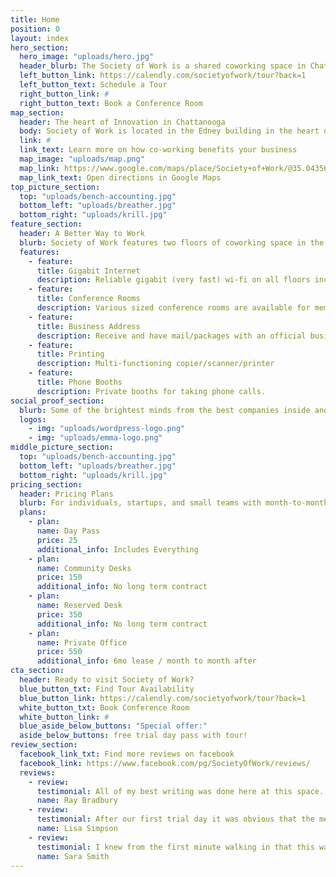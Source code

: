 ```yaml
---
title: Home
position: 0
layout: index
hero_section:
  hero_image: "uploads/hero.jpg"
  header_blurb: The Society of Work is a shared coworking space in Chattanooga, TN designed with business flexibility in mind and the resources to help like-minded people connect and create amazing things together.
  left_button_link: https://calendly.com/societyofwork/tour?back=1
  left_button_text: Schedule a Tour
  right_button_link: #
  right_button_text: Book a Conference Room
map_section:
  header: The heart of Innovation in Chattanooga
  body: Society of Work is located in the Edney building in the heart of Chattanooga's Innovation District.
  link: #
  link_text: Learn more on how co-working benefits your business
  map_image: "uploads/map.png"
  map_link: https://www.google.com/maps/place/Society+of+Work/@35.043563,-85.3088409,15z/data=!4m2!3m1!1s0x0:0x19103f5df6547e8d?sa=X&ved=0ahUKEwjfxIPKmILXAhXMLSYKHaqfBA4Q_BIIfTAK
  map_link_text: Open directions in Google Maps
top_picture_section:
  top: "uploads/bench-accounting.jpg"
  bottom_left: "uploads/breather.jpg"
  bottom_right: "uploads/krill.jpg"
feature_section:
  header: A Better Way to Work
  blurb: Society of Work features two floors of coworking space in the heart of Chattanooga's Innovation District from common areas to phone booths to private offices for small teams. Whether your idea of a much needed break leads you to a bean bag chair in the arcade or out on our rooftop for a breath of fresh air, we've got you covered.
  features:
    - feature:
      title: Gigabit Internet
      description: Reliable gigabit (very fast) wi-fi on all floors including rooftop.
    - feature:
      title: Conference Rooms
      description: Various sized conference rooms are available for members with audio/video hookups and whiteboards.
    - feature:
      title: Business Address
      description: Receive and have mail/packages with an official business address.
    - feature:
      title: Printing
      description: Multi-functioning copier/scanner/printer
    - feature:
      title: Phone Booths
      description: Private booths for taking phone calls.
social_proof_section:
  blurb: Some of the brightest minds from the best companies inside and outside of Chattanooga are already here.
  logos:
    - img: "uploads/wordpress-logo.png"
    - img: "uploads/emma-logo.png"
middle_picture_section:
  top: "uploads/bench-accounting.jpg"
  bottom_left: "uploads/breather.jpg"
  bottom_right: "uploads/krill.jpg"
pricing_section:
  header: Pricing Plans
  blurb: For individuals, startups, and small teams with month-to-month flexibility.
  plans:
    - plan:
      name: Day Pass
      price: 25
      additional_info: Includes Everything
    - plan:
      name: Community Desks
      price: 150
      additional_info: No long term contract
    - plan:
      name: Reserved Desk
      price: 350
      additional_info: No long term contract
    - plan:
      name: Private Office
      price: 550
      additional_info: 6mo lease / month to month after
cta_section:
  header: Ready to visit Society of Work?
  blue_button_txt: Find Tour Availability
  blue_button_link: https://calendly.com/societyofwork/tour?back=1
  white_button_txt: Book Conference Room
  white_button_link: #
  blue_aside_below_buttons: "Special offer:"
  aside_below_buttons: free trial day pass with tour!
review_section:
  facebook_link_txt: Find more reviews on facebook
  facebook_link: https://www.facebook.com/pg/SocietyOfWork/reviews/
  reviews:
    - review:
      testimonial: All of my best writing was done here at this space. Can't recommend it enough.
      name: Ray Bradbury
    - review:
      testimonial: After our first trial day it was obvious that the membership fees are well worth the cost.
      name: Lisa Simpson
    - review:
      testimonial: I knew from the first minute walking in that this was going to be special. Was not disappointed.
      name: Sara Smith
---
```

